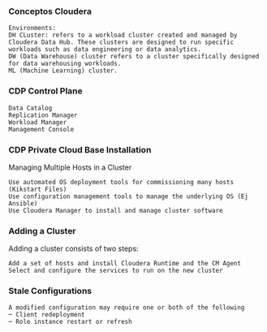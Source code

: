 ### Conceptos Cloudera

```
Environments: 
DH CLuster: refers to a workload cluster created and managed by Cloudera Data Hub. These clusters are designed to run specific workloads such as data engineering or data analytics.
DW (Data Warehouse) cluster refers to a cluster specifically designed for data warehousing workloads.
ML (Machine Learning) cluster.
```

### CDP Control Plane
```
Data Catalog
Replication Manager
Workload Manager
Management Console
```
### CDP Private Cloud Base Installation
Managing Multiple Hosts in a Cluster

```
Use automated OS deployment tools for commissioning many hosts (Kikstart Files)
Use configuration management tools to manage the underlying OS (Ej Ansible)
Use Cloudera Manager to install and manage cluster software
```

### Adding a Cluster
Adding a cluster consists of two steps:

```
Add a set of hosts and install Cloudera Runtime and the CM Agent
Select and configure the services to run on the new cluster
```
### Stale Configurations
```
A modified configuration may require one or both of the following
─ Client redeployment
─ Role instance restart or refresh
```
